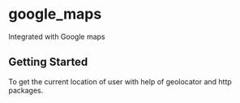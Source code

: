 # google_maps
Integrated with Google maps

## Getting Started
To get the current location of user with help of geolocator and http packages.

